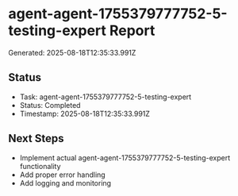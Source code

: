 # agent-agent-1755379777752-5-testing-expert Report

Generated: 2025-08-18T12:35:33.991Z

## Status
- Task: agent-agent-1755379777752-5-testing-expert
- Status: Completed
- Timestamp: 2025-08-18T12:35:33.991Z

## Next Steps
- Implement actual agent-agent-1755379777752-5-testing-expert functionality
- Add proper error handling
- Add logging and monitoring
